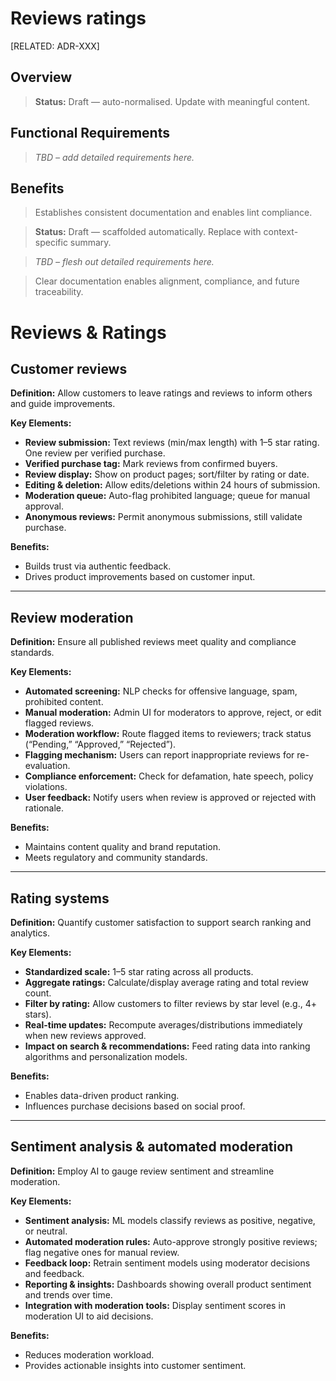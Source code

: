 # Reviews ratings

[RELATED: ADR-XXX]

## Overview

> **Status:** Draft — auto-normalised. Update with meaningful content.

## Functional Requirements

> _TBD – add detailed requirements here._

## Benefits

> Establishes consistent documentation and enables lint compliance.



> **Status:** Draft — scaffolded automatically. Replace with context-specific summary.


> _TBD – flesh out detailed requirements here._


> Clear documentation enables alignment, compliance, and future traceability.

# Reviews & Ratings

## Customer reviews

**Definition:** Allow customers to leave ratings and reviews to inform others and guide improvements.

**Key Elements:**

- **Review submission:** Text reviews (min/max length) with 1–5 star rating. One review per verified purchase.
- **Verified purchase tag:** Mark reviews from confirmed buyers.
- **Review display:** Show on product pages; sort/filter by rating or date.
- **Editing & deletion:** Allow edits/deletions within 24 hours of submission.
- **Moderation queue:** Auto-flag prohibited language; queue for manual approval.
- **Anonymous reviews:** Permit anonymous submissions, still validate purchase.

**Benefits:**
- Builds trust via authentic feedback.
- Drives product improvements based on customer input.

---

## Review moderation

**Definition:** Ensure all published reviews meet quality and compliance standards.

**Key Elements:**

- **Automated screening:** NLP checks for offensive language, spam, prohibited content.
- **Manual moderation:** Admin UI for moderators to approve, reject, or edit flagged reviews.
- **Moderation workflow:** Route flagged items to reviewers; track status (“Pending,” “Approved,” “Rejected”).
- **Flagging mechanism:** Users can report inappropriate reviews for re-evaluation.
- **Compliance enforcement:** Check for defamation, hate speech, policy violations.
- **User feedback:** Notify users when review is approved or rejected with rationale.

**Benefits:**
- Maintains content quality and brand reputation.
- Meets regulatory and community standards.

---

## Rating systems

**Definition:** Quantify customer satisfaction to support search ranking and analytics.

**Key Elements:**

- **Standardized scale:** 1–5 star rating across all products.
- **Aggregate ratings:** Calculate/display average rating and total review count.
- **Filter by rating:** Allow customers to filter reviews by star level (e.g., 4+ stars).
- **Real-time updates:** Recompute averages/distributions immediately when new reviews approved.
- **Impact on search & recommendations:** Feed rating data into ranking algorithms and personalization models.

**Benefits:**
- Enables data-driven product ranking.
- Influences purchase decisions based on social proof.

---

## Sentiment analysis & automated moderation

**Definition:** Employ AI to gauge review sentiment and streamline moderation.

**Key Elements:**

- **Sentiment analysis:** ML models classify reviews as positive, negative, or neutral.
- **Automated moderation rules:** Auto-approve strongly positive reviews; flag negative ones for manual review.
- **Feedback loop:** Retrain sentiment models using moderator decisions and feedback.
- **Reporting & insights:** Dashboards showing overall product sentiment and trends over time.
- **Integration with moderation tools:** Display sentiment scores in moderation UI to aid decisions.

**Benefits:**
- Reduces moderation workload.
- Provides actionable insights into customer sentiment.

